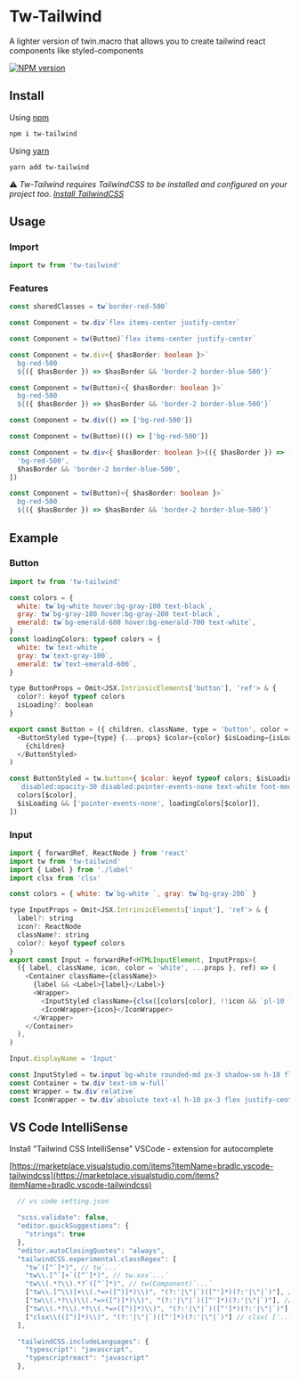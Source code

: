 # Tw-Tailwind

A lighter version of twin.macro that allows you to create tailwind react components like styled-components

[![NPM version][npm-image]][npm-url]

[npm-image]: https://img.shields.io/npm/v/tw-tailwind.svg
[npm-url]: https://www.npmjs.com/package/tw-tailwind

## Install

Using [npm](http://npmjs.org/package/tw-tailwind)

```bash
npm i tw-tailwind
```

Using [yarn](https://classic.yarnpkg.com/en/package/tw-tailwind)

```bash
yarn add tw-tailwind
```

⚠️ _Tw-Tailwind requires TailwindCSS to be installed and configured on your project too. [Install TailwindCSS](https://tailwindcss.com/docs/installation)_

## Usage

### Import

```js
import tw from 'tw-tailwind'
```

### Features

```ts
const sharedClasses = tw`border-red-500`
```

```js
const Component = tw.div`flex items-center justify-center`

const Component = tw(Button)`flex items-center justify-center`
```

```ts
const Component = tw.div<{ $hasBorder: boolean }>`
  bg-red-500 
  ${({ $hasBorder }) => $hasBorder && 'border-2 border-blue-500'}`

const Component = tw(Button)<{ $hasBorder: boolean }>`
  bg-red-500 
  ${({ $hasBorder }) => $hasBorder && 'border-2 border-blue-500'}`
```

```ts
const Component = tw.div(() => ['bg-red-500'])

const Component = tw(Button)(() => ['bg-red-500'])
```

```ts
const Component = tw.div<{ $hasBorder: boolean }>(({ $hasBorder }) => [
  'bg-red-500',
  $hasBorder && 'border-2 border-blue-500',
])

const Component = tw(Button)<{ $hasBorder: boolean }>`
  bg-red-500 
  ${({ $hasBorder }) => $hasBorder && 'border-2 border-blue-500'}`
```

## Example

### Button

```js
import tw from 'tw-tailwind'

const colors = {
  white: tw`bg-white hover:bg-gray-100 text-black`,
  gray: tw`bg-gray-100 hover:bg-gray-200 text-black`,
  emerald: tw`bg-emerald-600 hover:bg-emerald-700 text-white`,
}
const loadingColors: typeof colors = {
  white: tw`text-white`,
  gray: tw`text-gray-100`,
  emerald: tw`text-emerald-600`,
}

type ButtonProps = Omit<JSX.IntrinsicElements['button'], 'ref'> & {
  color?: keyof typeof colors
  isLoading?: boolean
}

export const Button = ({ children, className, type = 'button', color = 'emerald', isLoading, ...props }: ButtonProps) => (
  <ButtonStyled type={type} {...props} $color={color} $isLoading={isLoading} className={className}>
    {children}
  </ButtonStyled>
)

const ButtonStyled = tw.button<{ $color: keyof typeof colors; $isLoading?: boolean }>(({ $isLoading, $color }) => [
  `disabled:opacity-30 disabled:pointer-events-none text-white font-medium rounded-md px-4 h-10 flex items-center relative select-none`,
  colors[$color],
  $isLoading && ['pointer-events-none', loadingColors[$color]],
])
```

### Input

```js
import { forwardRef, ReactNode } from 'react'
import tw from 'tw-tailwind'
import { Label } from './label'
import clsx from 'clsx'

const colors = { white: tw`bg-white `, gray: tw`bg-gray-200` }

type InputProps = Omit<JSX.IntrinsicElements['input'], 'ref'> & {
  label?: string
  icon?: ReactNode
  className?: string
  color?: keyof typeof colors
}
export const Input = forwardRef<HTMLInputElement, InputProps>(
  ({ label, className, icon, color = 'white', ...props }, ref) => (
    <Container className={className}>
      {label && <Label>{label}</Label>}
      <Wrapper>
        <InputStyled className={clsx([colors[color], !!icon && `pl-10 `])} {...props} ref={ref} />
        <IconWrapper>{icon}</IconWrapper>
      </Wrapper>
    </Container>
  ),
)

Input.displayName = 'Input'

const InputStyled = tw.input`bg-white rounded-md px-3 shadow-sm h-10 flex border border-gray-300 items-center w-full pb-px`
const Container = tw.div`text-sm w-full`
const Wrapper = tw.div`relative`
const IconWrapper = tw.div`absolute text-xl h-10 px-3 flex justify-center items-center top-0 left-0`
```

## VS Code IntelliSense

Install "Tailwind CSS IntelliSense" VSCode - extension for autocomplete

[https://marketplace.visualstudio.com/items?itemName=bradlc.vscode-tailwindcss](https://marketplace.visualstudio.com/items?itemName=bradlc.vscode-tailwindcss)

```js
  // vs code setting.json

  "scss.validate": false,
  "editor.quickSuggestions": {
    "strings": true
  },
  "editor.autoClosingQuotes": "always",
  "tailwindCSS.experimental.classRegex": [
    "tw`([^`]*)", // tw`...`
    "tw\\.[^`]+`([^`]*)", // tw.xxx`...`
    "tw\\(.*?\\).*?`([^`]*)", // tw(Component)`...`
    ["tw\\.[^\\)]+\\(.*=>([^)]*)\\)", "(?:'|\"|`)([^']*)(?:'|\"|`)"], // tw.xxx(()=> ['...'])
    ["tw\\(.*?\\)\\(.*=>([^)]*)\\)", "(?:'|\"|`)([^']*)(?:'|\"|`)"], // tw(Component)(()=> ['...'])
    ["tw\\(.*?\\).*?\\(.*=>([^)]*)\\)", "(?:'|\"|`)([^']*)(?:'|\"|`)"], // tw(Component)<...>(()=> ['...'])
    ["clsx\\(([^)]*)\\)", "(?:'|\"|`)([^']*)(?:'|\"|`)"] // clsx( ['...'])
  ],

  "tailwindCSS.includeLanguages": {
    "typescript": "javascript",
    "typescriptreact": "javascript"
  },
```

